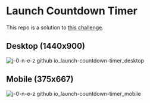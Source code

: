 # Launch Countdown Timer
This repo is a solution to [this challenge](https://www.frontendmentor.io/challenges/launch-countdown-timer-N0XkGfyz-). 

## Desktop (1440x900)
![j-0-n-e-z github io_launch-countdown-timer_desktop](https://github.com/j-0-n-e-z/launch-countdown-timer/assets/46866168/9cf086b2-e17a-4667-a8a7-2da294676c71)
 
## Mobile (375x667)
![j-0-n-e-z github io_launch-countdown-timer_mobile](https://github.com/j-0-n-e-z/launch-countdown-timer/assets/46866168/743d5796-9704-4975-aea7-3f15ac45b233)
